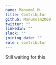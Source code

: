 ```yaml
---
name: Manumol M
title: Contributor
github: Manumolm2000
twitter: ""
linkedin: ""
slack: ""
joining_date: ""
role : contributor
---
```


Still waiting for this
